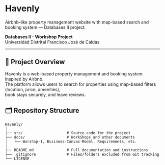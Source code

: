 # Havenly
Airbnb-like property management website with map-based search and booking system — Databases II project.

**Databases II – Workshop Project**  
Universidad Distrital Francisco José de Caldas  

---

## 📌 Project Overview
Havenly is a web-based property management and booking system inspired by Airbnb.  
The platform allows users to search for properties using map-based filters (location, price, amenities),  
book stays securely, and leave reviews.  

## 🗂️ Repository Structure

```
Havenly/
│
├── src/                    # Source code for the project
├── docs/                   # WorkShops and other documents
│   └── Worshop-1, Business-Canvas-Model, Requirements, etc.
│
├── README.md               # Full documentation and instructions
├── .gitignore              # Files/folders excluded from Git tracking
└── LICENSE                 
```
